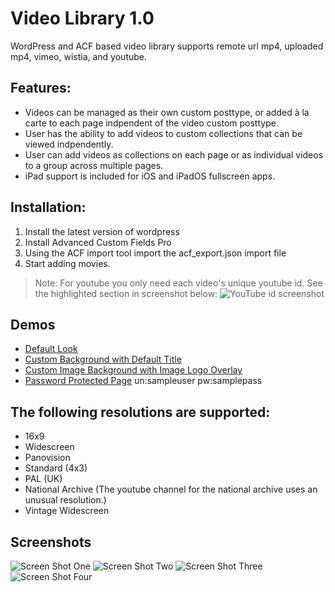 # Video Library 1.0
WordPress and ACF based video library supports remote url mp4, uploaded mp4, vimeo, wistia, and youtube.
## Features:
+ Videos can be managed as their own custom posttype, or added à la carte to each page indpendent of the video custom posttype.
+ User has the ability to add videos to custom collections that can be viewed indpendently.
+ User can add videos as collections on each page or as individual videos to a group across multiple pages.
+ iPad support is included for iOS and iPadOS fullscreen apps.
## Installation:
1. Install the latest version of wordpress
2. Install Advanced Custom Fields Pro
3. Using the ACF import tool import the acf_export.json import file
4. Start adding movies.
> Note: For youtube you only need each video's unique youtube id. See the highlighted section in screenshot below:
![YouTube id screenshot](http://video.scottsaunders.design/yt_screenshot.png "YouTube id screenshot")
## Demos
+ [Default Look](https://video.hazzardlabs.com/ "Default")
+ [Custom Background with Default Title](https://video.hazzardlabs.com/african-american-cinema/ "Custom Background with Default Title")
+ [Custom Image Background with Image Logo Overlay](https://video.hazzardlabs.com/dumont "Custom Image Background with Image Logo Overlay")
+ [Password Protected Page](https://video.hazzardlabs.com/look-at-life/ "Added user with no assigned role to only view specific pages") un:sampleuser pw:samplepass
## The following resolutions are supported:
+ 16x9
+ Widescreen
+ Panovision
+ Standard (4x3)
+ PAL (UK)
+ National Archive (The youtube channel for the national archive uses an unusual resolution.)
+ Vintage Widescreen
## Screenshots
![Screen Shot One](https://video.scottsaunders.design/vl_1.jpg "Screen One")
![Screen Shot Two](https://video.scottsaunders.design/vl_2.jpg "Screen Two")
![Screen Shot Three](https://video.scottsaunders.design/vl_3.jpg "Screen Three")
![Screen Shot Four](https://video.scottsaunders.design/vl_4.jpg "Screen Four")
